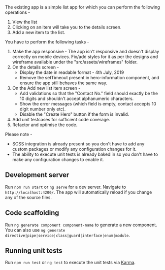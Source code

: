 The existing app is a simple list app for which you can perform the following operations - 

1.  View the list
2.  Clicking on an item will take you to the details screen.
3.  Add a new item to the list.

You have to perform the following tasks -

1.  Make the app responsive - The app isn't responsive and doesn't display correctly on mobile devices. Fix/add styles for it as per the designs and wireframe available under the "src/assets/wireframes" folder.
2.  On the details screen -
    * Display the date in readable format - 4th July, 2019
    * Remove the setTimeout present in hero-information component, and ensure the app still behaves the same way.
3.  On the Add new list item screen - 
    * Add validations so that the "Contact No." field should exactly be the 10 digits and shouldn't accept alphanumeric characters.
    * Show the error messages (which field is empty, contact accepts 10 digit number only etc).
    * Disable the "Create Hero" button if the form is invalid.
4.  Add unit testcases for sufficient code coverage.
5.  Refactor and optimise the code.

Please note - 

* SCSS integration is already present so you don't have to add any custom packages or modify any configuration changes for it.
* The ability to execute unit tests is already baked in so you don't have to make any configuration changes to enable it.

## Development server

Run `npm run start` or `ng serve` for a dev server. Navigate to `http://localhost:4200/`. The app will automatically reload if you change any of the source files.

## Code scaffolding

Run `ng generate component component-name` to generate a new component. You can also use `ng generate directive|pipe|service|class|guard|interface|enum|module`.

## Running unit tests

Run `npm run test` or `ng test` to execute the unit tests via [Karma](https://karma-runner.github.io).

